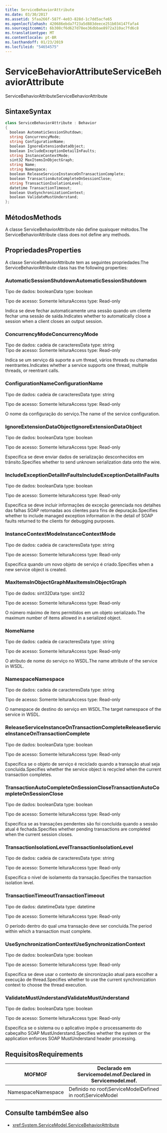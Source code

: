```yaml
---
title: ServiceBehaviorAttribute
ms.date: 03/30/2017
ms.assetid: 5faa266f-587f-4e03-828d-1c7dd5acfe65
ms.openlocfilehash: 420686ebda7f23a5d883deece251b034147fafa4
ms.sourcegitcommit: 6b308cf6d627d78ee36dbbae8972a310ac7fd6c8
ms.translationtype: MT
ms.contentlocale: pt-BR
ms.lasthandoff: 01/23/2019
ms.locfileid: "54654575"
---
```

# <a name="servicebehaviorattribute"></a><span data-ttu-id="d237c-102">ServiceBehaviorAttribute</span><span class="sxs-lookup"><span data-stu-id="d237c-102">ServiceBehaviorAttribute</span></span>
<span data-ttu-id="d237c-103">ServiceBehaviorAttribute</span><span class="sxs-lookup"><span data-stu-id="d237c-103">ServiceBehaviorAttribute</span></span>  
  
## <a name="syntax"></a><span data-ttu-id="d237c-104">Sintaxe</span><span class="sxs-lookup"><span data-stu-id="d237c-104">Syntax</span></span>  
  
```csharp
class ServiceBehaviorAttribute : Behavior  
{  
  boolean AutomaticSessionShutdown;  
  string ConcurrencyMode;  
  string ConfigurationName;  
  boolean IgnoreExtensionDataObject;  
  boolean IncludeExceptionDetailInFaults;  
  string InstanceContextMode;  
  sint32 MaxItemsInObjectGraph;  
  string Name;  
  string Namespace;  
  boolean ReleaseServiceInstanceOnTransactionComplete;  
  boolean TransactionAutoCompleteOnSessionClose;  
  string TransactionIsolationLevel;  
  datetime TransactionTimeout;  
  boolean UseSynchronizationContext;  
  boolean ValidateMustUnderstand;  
};  
```  
  
## <a name="methods"></a><span data-ttu-id="d237c-105">Métodos</span><span class="sxs-lookup"><span data-stu-id="d237c-105">Methods</span></span>  
 <span data-ttu-id="d237c-106">A classe ServiceBehaviorAttribute não define quaisquer métodos.</span><span class="sxs-lookup"><span data-stu-id="d237c-106">The ServiceBehaviorAttribute class does not define any methods.</span></span>  
  
## <a name="properties"></a><span data-ttu-id="d237c-107">Propriedades</span><span class="sxs-lookup"><span data-stu-id="d237c-107">Properties</span></span>  
 <span data-ttu-id="d237c-108">A classe ServiceBehaviorAttribute tem as seguintes propriedades:</span><span class="sxs-lookup"><span data-stu-id="d237c-108">The ServiceBehaviorAttribute class has the following properties:</span></span>  
  
### <a name="automaticsessionshutdown"></a><span data-ttu-id="d237c-109">AutomaticSessionShutdown</span><span class="sxs-lookup"><span data-stu-id="d237c-109">AutomaticSessionShutdown</span></span>  
 <span data-ttu-id="d237c-110">Tipo de dados: boolean</span><span class="sxs-lookup"><span data-stu-id="d237c-110">Data type: boolean</span></span>  
  
 <span data-ttu-id="d237c-111">Tipo de acesso: Somente leitura</span><span class="sxs-lookup"><span data-stu-id="d237c-111">Access type: Read-only</span></span>  
  
 <span data-ttu-id="d237c-112">Indica se deve fechar automaticamente uma sessão quando um cliente fechar uma sessão de saída.</span><span class="sxs-lookup"><span data-stu-id="d237c-112">Indicates whether to automatically close a session when a client closes an output session.</span></span>  
  
### <a name="concurrencymode"></a><span data-ttu-id="d237c-113">ConcurrencyMode</span><span class="sxs-lookup"><span data-stu-id="d237c-113">ConcurrencyMode</span></span>  
 <span data-ttu-id="d237c-114">Tipo de dados: cadeia de caracteres</span><span class="sxs-lookup"><span data-stu-id="d237c-114">Data type: string</span></span>  
<span data-ttu-id="d237c-115">Tipo de acesso: Somente leitura</span><span class="sxs-lookup"><span data-stu-id="d237c-115">Access type: Read-only</span></span>  
  
 <span data-ttu-id="d237c-116">Indica se um serviço dá suporte a um thread, vários threads ou chamadas reentrantes.</span><span class="sxs-lookup"><span data-stu-id="d237c-116">Indicates whether a service supports one thread, multiple threads, or reentrant calls.</span></span>  
  
### <a name="configurationname"></a><span data-ttu-id="d237c-117">ConfigurationName</span><span class="sxs-lookup"><span data-stu-id="d237c-117">ConfigurationName</span></span>  
 <span data-ttu-id="d237c-118">Tipo de dados: cadeia de caracteres</span><span class="sxs-lookup"><span data-stu-id="d237c-118">Data type: string</span></span>  
  
 <span data-ttu-id="d237c-119">Tipo de acesso: Somente leitura</span><span class="sxs-lookup"><span data-stu-id="d237c-119">Access type: Read-only</span></span>  
  
 <span data-ttu-id="d237c-120">O nome da configuração do serviço.</span><span class="sxs-lookup"><span data-stu-id="d237c-120">The name of the service configuration.</span></span>  
  
### <a name="ignoreextensiondataobject"></a><span data-ttu-id="d237c-121">IgnoreExtensionDataObject</span><span class="sxs-lookup"><span data-stu-id="d237c-121">IgnoreExtensionDataObject</span></span>  
 <span data-ttu-id="d237c-122">Tipo de dados: boolean</span><span class="sxs-lookup"><span data-stu-id="d237c-122">Data type: boolean</span></span>  
  
 <span data-ttu-id="d237c-123">Tipo de acesso: Somente leitura</span><span class="sxs-lookup"><span data-stu-id="d237c-123">Access type: Read-only</span></span>  
  
 <span data-ttu-id="d237c-124">Especifica se deve enviar dados de serialização desconhecidos em trânsito.</span><span class="sxs-lookup"><span data-stu-id="d237c-124">Specifies whether to send unknown serialization data onto the wire.</span></span>  
  
### <a name="includeexceptiondetailinfaults"></a><span data-ttu-id="d237c-125">IncludeExceptionDetailInFaults</span><span class="sxs-lookup"><span data-stu-id="d237c-125">IncludeExceptionDetailInFaults</span></span>  
 <span data-ttu-id="d237c-126">Tipo de dados: boolean</span><span class="sxs-lookup"><span data-stu-id="d237c-126">Data type: boolean</span></span>  
  
 <span data-ttu-id="d237c-127">Tipo de acesso: Somente leitura</span><span class="sxs-lookup"><span data-stu-id="d237c-127">Access type: Read-only</span></span>  
  
 <span data-ttu-id="d237c-128">Especifica se deve incluir informações de exceção gerenciada nos detalhes das falhas SOAP retornadas aos clientes para fins de depuração.</span><span class="sxs-lookup"><span data-stu-id="d237c-128">Specifies whether to include managed exception information in the detail of SOAP faults returned to the clients for debugging purposes.</span></span>  
  
### <a name="instancecontextmode"></a><span data-ttu-id="d237c-129">InstanceContextMode</span><span class="sxs-lookup"><span data-stu-id="d237c-129">InstanceContextMode</span></span>  
 <span data-ttu-id="d237c-130">Tipo de dados: cadeia de caracteres</span><span class="sxs-lookup"><span data-stu-id="d237c-130">Data type: string</span></span>  
  
 <span data-ttu-id="d237c-131">Tipo de acesso: Somente leitura</span><span class="sxs-lookup"><span data-stu-id="d237c-131">Access type: Read-only</span></span>  
  
 <span data-ttu-id="d237c-132">Especifica quando um novo objeto de serviço é criado.</span><span class="sxs-lookup"><span data-stu-id="d237c-132">Specifies when a new service object is created.</span></span>  
  
### <a name="maxitemsinobjectgraph"></a><span data-ttu-id="d237c-133">MaxItemsInObjectGraph</span><span class="sxs-lookup"><span data-stu-id="d237c-133">MaxItemsInObjectGraph</span></span>  
 <span data-ttu-id="d237c-134">Tipo de dados: sint32</span><span class="sxs-lookup"><span data-stu-id="d237c-134">Data type: sint32</span></span>  
  
 <span data-ttu-id="d237c-135">Tipo de acesso: Somente leitura</span><span class="sxs-lookup"><span data-stu-id="d237c-135">Access type: Read-only</span></span>  
  
 <span data-ttu-id="d237c-136">O número máximo de itens permitidos em um objeto serializado.</span><span class="sxs-lookup"><span data-stu-id="d237c-136">The maximum number of items allowed in a serialized object.</span></span>  
  
### <a name="name"></a><span data-ttu-id="d237c-137">Nome</span><span class="sxs-lookup"><span data-stu-id="d237c-137">Name</span></span>  
 <span data-ttu-id="d237c-138">Tipo de dados: cadeia de caracteres</span><span class="sxs-lookup"><span data-stu-id="d237c-138">Data type: string</span></span>  
  
 <span data-ttu-id="d237c-139">Tipo de acesso: Somente leitura</span><span class="sxs-lookup"><span data-stu-id="d237c-139">Access type: Read-only</span></span>  
  
 <span data-ttu-id="d237c-140">O atributo de nome do serviço no WSDL.</span><span class="sxs-lookup"><span data-stu-id="d237c-140">The name attribute of the service in WSDL.</span></span>  
  
### <a name="namespace"></a><span data-ttu-id="d237c-141">Namespace</span><span class="sxs-lookup"><span data-stu-id="d237c-141">Namespace</span></span>  
 <span data-ttu-id="d237c-142">Tipo de dados: cadeia de caracteres</span><span class="sxs-lookup"><span data-stu-id="d237c-142">Data type: string</span></span>  
  
 <span data-ttu-id="d237c-143">Tipo de acesso: Somente leitura</span><span class="sxs-lookup"><span data-stu-id="d237c-143">Access type: Read-only</span></span>  
  
 <span data-ttu-id="d237c-144">O namespace de destino do serviço em WSDL.</span><span class="sxs-lookup"><span data-stu-id="d237c-144">The target namespace of the service in WSDL.</span></span>  
  
### <a name="releaseserviceinstanceontransactioncomplete"></a><span data-ttu-id="d237c-145">ReleaseServiceInstanceOnTransactionComplete</span><span class="sxs-lookup"><span data-stu-id="d237c-145">ReleaseServiceInstanceOnTransactionComplete</span></span>  
 <span data-ttu-id="d237c-146">Tipo de dados: boolean</span><span class="sxs-lookup"><span data-stu-id="d237c-146">Data type: boolean</span></span>  
  
 <span data-ttu-id="d237c-147">Tipo de acesso: Somente leitura</span><span class="sxs-lookup"><span data-stu-id="d237c-147">Access type: Read-only</span></span>  
  
 <span data-ttu-id="d237c-148">Especifica se o objeto de serviço é reciclado quando a transação atual seja concluída.</span><span class="sxs-lookup"><span data-stu-id="d237c-148">Specifies whether the service object is recycled when the current transaction completes.</span></span>  
  
### <a name="transactionautocompleteonsessionclose"></a><span data-ttu-id="d237c-149">TransactionAutoCompleteOnSessionClose</span><span class="sxs-lookup"><span data-stu-id="d237c-149">TransactionAutoCompleteOnSessionClose</span></span>  
 <span data-ttu-id="d237c-150">Tipo de dados: boolean</span><span class="sxs-lookup"><span data-stu-id="d237c-150">Data type: boolean</span></span>  
  
 <span data-ttu-id="d237c-151">Tipo de acesso: Somente leitura</span><span class="sxs-lookup"><span data-stu-id="d237c-151">Access type: Read-only</span></span>  
  
 <span data-ttu-id="d237c-152">Especifica se as transações pendentes são foi concluída quando a sessão atual é fechada.</span><span class="sxs-lookup"><span data-stu-id="d237c-152">Specifies whether pending transactions are completed when the current session closes.</span></span>  
  
### <a name="transactionisolationlevel"></a><span data-ttu-id="d237c-153">TransactionIsolationLevel</span><span class="sxs-lookup"><span data-stu-id="d237c-153">TransactionIsolationLevel</span></span>  
 <span data-ttu-id="d237c-154">Tipo de dados: cadeia de caracteres</span><span class="sxs-lookup"><span data-stu-id="d237c-154">Data type: string</span></span>  
  
 <span data-ttu-id="d237c-155">Tipo de acesso: Somente leitura</span><span class="sxs-lookup"><span data-stu-id="d237c-155">Access type: Read-only</span></span>  
  
 <span data-ttu-id="d237c-156">Especifica o nível de isolamento da transação.</span><span class="sxs-lookup"><span data-stu-id="d237c-156">Specifies the transaction isolation level.</span></span>  
  
### <a name="transactiontimeout"></a><span data-ttu-id="d237c-157">TransactionTimeout</span><span class="sxs-lookup"><span data-stu-id="d237c-157">TransactionTimeout</span></span>  
 <span data-ttu-id="d237c-158">Tipo de dados: datetime</span><span class="sxs-lookup"><span data-stu-id="d237c-158">Data type: datetime</span></span>  
  
 <span data-ttu-id="d237c-159">Tipo de acesso: Somente leitura</span><span class="sxs-lookup"><span data-stu-id="d237c-159">Access type: Read-only</span></span>  
  
 <span data-ttu-id="d237c-160">O período dentro do qual uma transação deve ser concluída.</span><span class="sxs-lookup"><span data-stu-id="d237c-160">The period within which a transaction must complete.</span></span>  
  
### <a name="usesynchronizationcontext"></a><span data-ttu-id="d237c-161">UseSynchronizationContext</span><span class="sxs-lookup"><span data-stu-id="d237c-161">UseSynchronizationContext</span></span>  
 <span data-ttu-id="d237c-162">Tipo de dados: boolean</span><span class="sxs-lookup"><span data-stu-id="d237c-162">Data type: boolean</span></span>  
  
 <span data-ttu-id="d237c-163">Tipo de acesso: Somente leitura</span><span class="sxs-lookup"><span data-stu-id="d237c-163">Access type: Read-only</span></span>  
  
 <span data-ttu-id="d237c-164">Especifica se deve usar o contexto de sincronização atual para escolher a execução de thread.</span><span class="sxs-lookup"><span data-stu-id="d237c-164">Specifies whether to use the current synchronization context to choose the thread execution.</span></span>  
  
### <a name="validatemustunderstand"></a><span data-ttu-id="d237c-165">ValidateMustUnderstand</span><span class="sxs-lookup"><span data-stu-id="d237c-165">ValidateMustUnderstand</span></span>  
 <span data-ttu-id="d237c-166">Tipo de dados: boolean</span><span class="sxs-lookup"><span data-stu-id="d237c-166">Data type: boolean</span></span>  
  
 <span data-ttu-id="d237c-167">Tipo de acesso: Somente leitura</span><span class="sxs-lookup"><span data-stu-id="d237c-167">Access type: Read-only</span></span>  
  
 <span data-ttu-id="d237c-168">Especifica se o sistema ou o aplicativo impõe o processamento do cabeçalho SOAP MustUnderstand.</span><span class="sxs-lookup"><span data-stu-id="d237c-168">Specifies whether the system or the application enforces SOAP MustUnderstand header processing.</span></span>  
  
## <a name="requirements"></a><span data-ttu-id="d237c-169">Requisitos</span><span class="sxs-lookup"><span data-stu-id="d237c-169">Requirements</span></span>  
  
|<span data-ttu-id="d237c-170">MOF</span><span class="sxs-lookup"><span data-stu-id="d237c-170">MOF</span></span>|<span data-ttu-id="d237c-171">Declarado em Servicemodel.mof.</span><span class="sxs-lookup"><span data-stu-id="d237c-171">Declared in Servicemodel.mof.</span></span>|  
|---------|-----------------------------------|  
|<span data-ttu-id="d237c-172">Namespace</span><span class="sxs-lookup"><span data-stu-id="d237c-172">Namespace</span></span>|<span data-ttu-id="d237c-173">Definido no root\ServiceModel</span><span class="sxs-lookup"><span data-stu-id="d237c-173">Defined in root\ServiceModel</span></span>|  
  
## <a name="see-also"></a><span data-ttu-id="d237c-174">Consulte também</span><span class="sxs-lookup"><span data-stu-id="d237c-174">See also</span></span>
- <xref:System.ServiceModel.ServiceBehaviorAttribute>
